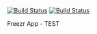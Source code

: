 [![Build Status](https://travis-ci.org/clcuevas/remake.svg)](https://travis-ci.org/clcuevas/remake) [![Build Status](https://david-dm.org/clcuevas/remake.svg)](https://david-dm.org/clcuevas/remake.svg)

Freezr App - TEST
